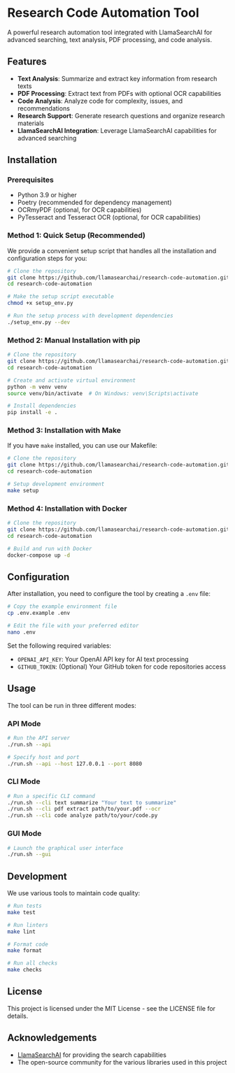 # Research Code Automation Tool

A powerful research automation tool integrated with LlamaSearchAI for advanced searching, text analysis, PDF processing, and code analysis.

## Features

- **Text Analysis**: Summarize and extract key information from research texts
- **PDF Processing**: Extract text from PDFs with optional OCR capabilities
- **Code Analysis**: Analyze code for complexity, issues, and recommendations
- **Research Support**: Generate research questions and organize research materials
- **LlamaSearchAI Integration**: Leverage LlamaSearchAI capabilities for advanced searching

## Installation

### Prerequisites

- Python 3.9 or higher
- Poetry (recommended for dependency management)
- OCRmyPDF (optional, for OCR capabilities)
- PyTesseract and Tesseract OCR (optional, for OCR capabilities)

### Method 1: Quick Setup (Recommended)

We provide a convenient setup script that handles all the installation and configuration steps for you:

```bash
# Clone the repository
git clone https://github.com/llamasearchai/research-code-automation.git
cd research-code-automation

# Make the setup script executable
chmod +x setup_env.py

# Run the setup process with development dependencies
./setup_env.py --dev
```

### Method 2: Manual Installation with pip

```bash
# Clone the repository
git clone https://github.com/llamasearchai/research-code-automation.git
cd research-code-automation

# Create and activate virtual environment
python -m venv venv
source venv/bin/activate  # On Windows: venv\Scripts\activate

# Install dependencies
pip install -e .
```

### Method 3: Installation with Make

If you have `make` installed, you can use our Makefile:

```bash
# Clone the repository
git clone https://github.com/llamasearchai/research-code-automation.git
cd research-code-automation

# Setup development environment
make setup
```

### Method 4: Installation with Docker

```bash
# Clone the repository
git clone https://github.com/llamasearchai/research-code-automation.git
cd research-code-automation

# Build and run with Docker
docker-compose up -d
```

## Configuration

After installation, you need to configure the tool by creating a `.env` file:

```bash
# Copy the example environment file
cp .env.example .env

# Edit the file with your preferred editor
nano .env
```

Set the following required variables:
- `OPENAI_API_KEY`: Your OpenAI API key for AI text processing
- `GITHUB_TOKEN`: (Optional) Your GitHub token for code repositories access

## Usage

The tool can be run in three different modes:

### API Mode

```bash
# Run the API server
./run.sh --api

# Specify host and port
./run.sh --api --host 127.0.0.1 --port 8080
```

### CLI Mode

```bash
# Run a specific CLI command
./run.sh --cli text summarize "Your text to summarize"
./run.sh --cli pdf extract path/to/your.pdf --ocr
./run.sh --cli code analyze path/to/your/code.py
```

### GUI Mode

```bash
# Launch the graphical user interface
./run.sh --gui
```

## Development

We use various tools to maintain code quality:

```bash
# Run tests
make test

# Run linters
make lint

# Format code
make format

# Run all checks
make checks
```

## License

This project is licensed under the MIT License - see the LICENSE file for details.

## Acknowledgements

- [LlamaSearchAI](https://github.com/llamasearchai) for providing the search capabilities
- The open-source community for the various libraries used in this project 